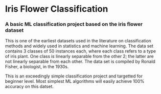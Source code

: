 # Iris Flower Classification
### A basic ML classification project based on the iris flower dataset
<p>This is one of the earliest datasets used in the literature on classification methods and widely used in statistics and machine learning.  The data set contains 3 classes of 50 instances each, where each class refers to a type of iris plant.  One class is linearly separable from the other 2; the latter are not linearly separable from each other. The data set is compiled by Ronald Fisher, a biologist, in the 1930s.</p>

<p>This is an exceedingly simple classification project and targetted for beginner level. Most simplest ML algorithms will easily achieve 100% accuracy on this datset.</p>
